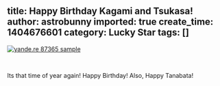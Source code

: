 title: Happy Birthday Kagami and Tsukasa!
author: astrobunny
imported: true
create_time: 1404676601
category: Lucky Star
tags: []
---
 [![yande.re 87365 sample](wp-uploads/2014/07/yande.re-87365-sample-500x798.jpg)](/images/wp-uploads/2014/07/yande.re-87365-sample.jpg)  
  
&nbsp;  
  
Its that time of year again! Happy Birthday! Also, Happy Tanabata!